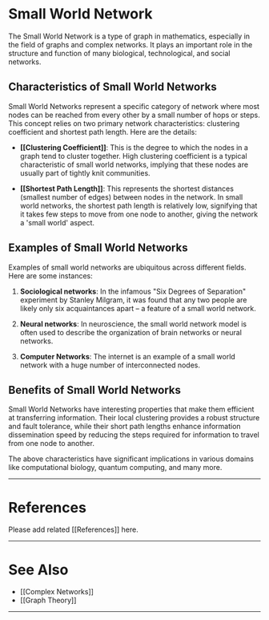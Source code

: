 # Small World Network

The Small World Network is a type of graph in mathematics, especially in the field of graphs and complex networks. It plays an important role in the structure and function of many biological, technological, and social networks.

## Characteristics of Small World Networks

Small World Networks represent a specific category of network where most nodes can be reached from every other by a small number of hops or steps. This concept relies on two primary network characteristics: clustering coefficient and shortest path length. Here are the details:

- **[[Clustering Coefficient]]**: This is the degree to which the nodes in a graph tend to cluster together. High clustering coefficient is a typical characteristic of small world networks, implying that these nodes are usually part of tightly knit communities.

- **[[Shortest Path Length]]**: This represents the shortest distances (smallest number of edges) between nodes in the network. In small world networks, the shortest path length is relatively low, signifying that it takes few steps to move from one node to another, giving the network a 'small world' aspect.

## Examples of Small World Networks

Examples of small world networks are ubiquitous across different fields. Here are some instances:

1. **Sociological networks**: In the infamous "Six Degrees of Separation" experiment by Stanley Milgram, it was found that any two people are likely only six acquaintances apart – a feature of a small world network.

2. **Neural networks**: In neuroscience, the small world network model is often used to describe the organization of brain networks or neural networks.

3. **Computer Networks**: The internet is an example of a small world network with a huge number of interconnected nodes.

## Benefits of Small World Networks

Small World Networks have interesting properties that make them efficient at transferring information. Their local clustering provides a robust structure and fault tolerance, while their short path lengths enhance information dissemination speed by reducing the steps required for information to travel from one node to another.

The above characteristics have significant implications in various domains like computational biology, quantum computing, and many more.

---

# References

Please add related [[References]] here.

---

# See Also

- [[Complex Networks]]
- [[Graph Theory]]

---

```